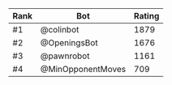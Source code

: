 Rank|Bot|Rating
---|---|---
#1|@colinbot|1879
#2|@OpeningsBot|1676
#3|@pawnrobot|1161
#4|@MinOpponentMoves|709

